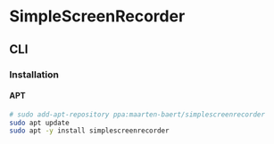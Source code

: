 # SimpleScreenRecorder

## CLI

### Installation

#### APT

```sh
# sudo add-apt-repository ppa:maarten-baert/simplescreenrecorder
sudo apt update
sudo apt -y install simplescreenrecorder
```
